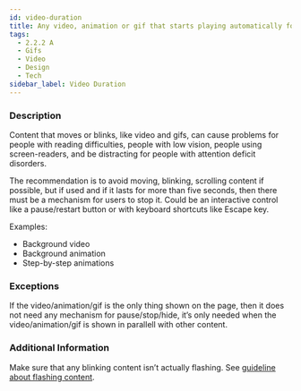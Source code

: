 ```yaml
---
id: video-duration
title: Any video, animation or gif that starts playing automatically for more than five seconds needs to be possible to pause, stop or hide
tags:
  - 2.2.2 A
  - Gifs
  - Video
  - Design
  - Tech
sidebar_label: Video Duration
---
```


### Description

Content that moves or blinks, like video and gifs, can cause problems for people with reading difficulties, people with low vision, people using screen-readers, and be distracting for people with attention deficit disorders.

The recommendation is to avoid moving, blinking, scrolling content if possible, but if used and if it lasts for more than five seconds, then there must be a mechanism for users to stop it. Could be an interactive control like a pause/restart button or with keyboard shortcuts like Escape key.

Examples:

- Background video
- Background animation
- Step-by-step animations

### Exceptions

If the video/animation/gif is the only thing shown on the page, then it does not need any mechanism for pause/stop/hide, it’s only needed when the video/animation/gif is shown in parallell with other content.

### Additional Information

Make sure that any blinking content isn’t actually flashing. See [guideline about flashing content](flashing-content).
